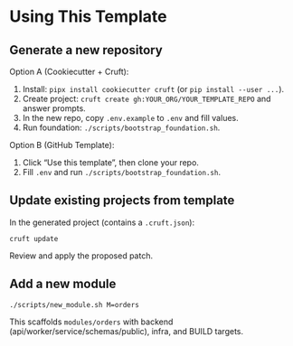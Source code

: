 # Using This Template

## Generate a new repository

Option A (Cookiecutter + Cruft):

1) Install: `pipx install cookiecutter cruft` (or `pip install --user ...`).
2) Create project: `cruft create gh:YOUR_ORG/YOUR_TEMPLATE_REPO` and answer prompts.
3) In the new repo, copy `.env.example` to `.env` and fill values.
4) Run foundation: `./scripts/bootstrap_foundation.sh`.

Option B (GitHub Template):

1) Click “Use this template”, then clone your repo.
2) Fill `.env` and run `./scripts/bootstrap_foundation.sh`.

## Update existing projects from template

In the generated project (contains a `.cruft.json`):

    cruft update

Review and apply the proposed patch.

## Add a new module

    ./scripts/new_module.sh M=orders

This scaffolds `modules/orders` with backend (api/worker/service/schemas/public), infra, and BUILD targets.

